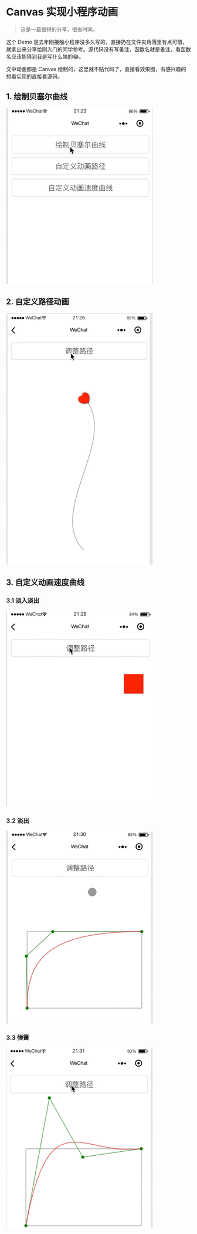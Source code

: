 # Canvas 实现小程序动画

> 这是一篇很短的分享，很省时间。

这个 Demo 是去年刚接触小程序没多久写的，直接扔在文件夹角落里有点可惜，就拿出来分享给刚入门的同学参考。源代码没有写备注，函数名就是备注，看函数名应该能猜到我是写什么端的😂。

文中动画都是 Canvas 绘制的，这里就不贴代码了，直接看效果图，有感兴趣的想看实现的直接看源码。

## 1. 绘制贝塞尔曲线

![](./src/1.gif)

## 2. 自定义路径动画

![](./src/2.gif)

## 3. 自定义动画速度曲线

### 3.1 淡入淡出

![](./src/3.gif)

### 3.2 淡出

![](./src/4.gif)

### 3.3 弹簧

![](./src/5.gif)